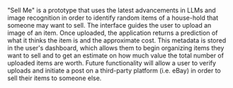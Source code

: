 "Sell Me" is a prototype that uses the latest advancements in LLMs and image recognition in order to identify random items of a house-hold that someone may want to sell. The interface guides the user to upload an image of an item. Once uploaded, the application returns a prediction of what it thinks the item is and the approximate cost. This metadata is stored in the user's dashboard, which allows them to begin organizing items they want to sell and to get an estimate on how much value the total number of uploaded items are worth. Future functionality will allow a user to verify uploads and initiate a post on a third-party platform (i.e. eBay) in order to sell their items to someone else.
